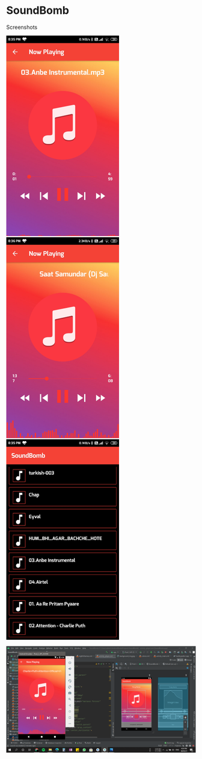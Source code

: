 # SoundBomb

Screenshots

<img src="Images/Screenshot_2021-05-30-20-35-19-556_com.activity.soundbomb.jpg" width="300"> <img src="Images/Screenshot_2021-05-30-20-36-18-485_com.activity.soundbomb.jpg" width="300"> <img src="Images/Screenshot_2021-05-30-20-35-04-601_com.activity.soundbomb.jpg" width="300">

<img src="Images/Screenshot (268).png" width="900">


